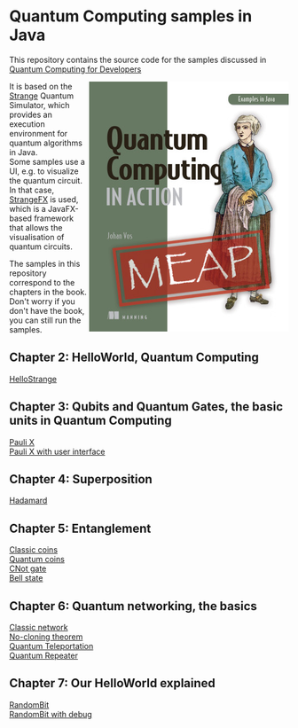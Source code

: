 # Quantum Computing samples in Java

This repository contains the source code for the samples discussed in
<a href="https://www.manning.com/books/quantum-computing-for-java-developers?a_aid=quantu
mjava&a_bid=e5166ab9">Quantum Computing for Developers</a>

<a href="https://www.manning.com/books/quantum-computing-for-java-developers?a_aid=quantumjava&a_bid=e5166ab9"><img align="right" src="/resources/qc.png" alt="Quantum Computing for Developers"/></a>

It is based on the <a href="https://github.com/redfx-quantum/strange">Strange</a> Quantum Simulator, which provides an execution environment for
quantum algorithms in Java.  
Some samples use a UI, e.g. to visualize the quantum circuit. In
that case, <a href="https://github.com/redfx-quantum/strangefx">StrangeFX</a>
is used, which is a JavaFX-based framework that allows the visualisation
of quantum circuits.

The samples in this repository correspond to the chapters in the book.
Don't worry if you don't have the book, you can still run the
samples.

## Chapter 2: HelloWorld, Quantum Computing
<a href="/ch02/hellostrange">HelloStrange</a>

## Chapter 3: Qubits and Quantum Gates, the basic units in Quantum Computing
<a href="/ch03/paulix">Pauli X</a>  
<a href="/ch03/paulixui">Pauli X with user interface</a>

## Chapter 4: Superposition
<a href="/ch04/hadamard">Hadamard</a>  

## Chapter 5: Entanglement
<a href="/ch05/classiccoin">Classic coins</a>  
<a href="/ch05/quantumcoin">Quantum coins</a>  
<a href="/ch05/cnot">CNot gate</a>  
<a href="/ch05/bellstate">Bell state</a>  

## Chapter 6: Quantum networking, the basics
<a href="/ch06/classic">Classic network</a>  
<a href="/ch06/classiccopy">No-cloning theorem</a>  
<a href="/ch06/teleport">Quantum Teleportation</a>  
<a href="/ch06/repeater">Quantum Repeater</a>  

## Chapter 7: Our HelloWorld explained
<a href="/ch07/randombit">RandomBit</a>  
<a href="/ch07/randombitdebug">RandomBit with debug</a>  

